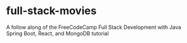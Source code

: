 # full-stack-movies
A follow along of the FreeCodeCamp Full Stack Development with Java Spring Boot, React, and MongoDB tutorial
